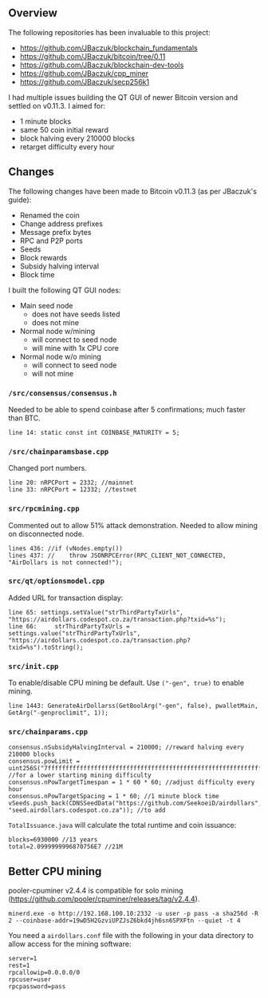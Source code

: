 ## Overview

The following repositories has been invaluable to this project:

- https://github.com/JBaczuk/blockchain_fundamentals
- https://github.com/JBaczuk/bitcoin/tree/0.11
- https://github.com/JBaczuk/blockchain-dev-tools
- https://github.com/JBaczuk/cpp_miner
- https://github.com/JBaczuk/secp256k1

I had multiple issues building the QT GUI of newer Bitcoin version and settled on v0.11.3. I aimed for:

- 1 minute blocks
- same 50 coin initial reward
- block halving every 210000 blocks
- retarget difficulty every hour

## Changes

​The following changes have been made to Bitcoin v0.11.3 (as per JBaczuk's guide):

- Renamed the coin
- Change address prefixes
- Message prefix bytes
- RPC and P2P ports
- Seeds
- Block rewards
- Subsidy halving interval
- Block time

I built the following QT GUI nodes:
- Main seed node
  - does not have seeds listed
  - does not mine
- Normal node w/mining
  - will connect to seed node
  - will mine with 1x CPU core
- Normal node w/o mining
  - will connect to seed node
  - will not mine

### `/src/consensus/consensus.h`

Needed to be able to spend coinbase after 5 confirmations; much faster than BTC.
```
line 14: static const int COINBASE_MATURITY = 5; 
```

### `/src/chainparamsbase.cpp`

Changed port numbers.
```
line 20: nRPCPort = 2332; //mainnet
line 33: nRPCPort = 12332; //testnet
```

### `src/rpcmining.cpp`

Commented out to allow 51% attack demonstration. Needed to allow mining on disconnected node.
```
lines 436: //if (vNodes.empty())
lines 437: //    throw JSONRPCError(RPC_CLIENT_NOT_CONNECTED, "AirDollars is not connected!");
```

### `src/qt/optionsmodel.cpp`

Added URL for transaction display:
```
line 65: settings.setValue("strThirdPartyTxUrls", "https://airdollars.codespot.co.za/transaction.php?txid=%s");
line 66:     strThirdPartyTxUrls = settings.value("strThirdPartyTxUrls", "https://airdollars.codespot.co.za/transaction.php?txid=%s").toString();
```

### `src/init.cpp`

To enable/disable CPU mining be default. Use `("-gen", true)` to enable mining.
```
line 1443: GenerateAirDollarss(GetBoolArg("-gen", false), pwalletMain, GetArg("-genproclimit", 1));

```

### `src/chainparams.cpp`

```
consensus.nSubsidyHalvingInterval = 210000; //reward halving every 210000 blocks
consensus.powLimit = uint256S("7fffffffffffffffffffffffffffffffffffffffffffffffffffffffffffffff"); //for a lower starting mining difficulty
consensus.nPowTargetTimespan = 1 * 60 * 60; //adjust difficulty every hour
consensus.nPowTargetSpacing = 1 * 60; //1 minute block time
vSeeds.push_back(CDNSSeedData("https://github.com/SeekoeiD/airdollars", "seed.airdollars.codespot.co.za")); //to add 
```

`TotalIssuance.java` will calculate the total runtime and coin issuance:
```
blocks=6930000 //13 years
total=2.0999999996870756E7 //21M
```

## Better CPU mining

pooler-cpuminer v2.4.4 is compatible for solo mining (https://github.com/pooler/cpuminer/releases/tag/v2.4.4).

```
minerd.exe -o http://192.168.100.10:2332 -u user -p pass -a sha256d -R 2 --coinbase-addr=19wD5H2GzviUPZJsZ6bkd4jh6sn6SPXFtn --quiet -t 4
```

You need a `airdollars.conf` file with the following in your data directory to allow access for the mining software:
```
server=1
rest=1
rpcallowip=0.0.0.0/0
rpcuser=user
rpcpassword=pass
```
